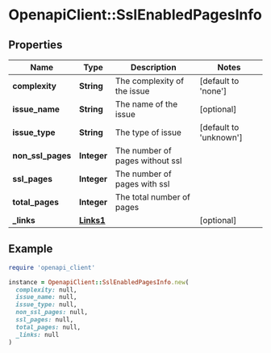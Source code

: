 # OpenapiClient::SslEnabledPagesInfo

## Properties

| Name | Type | Description | Notes |
| ---- | ---- | ----------- | ----- |
| **complexity** | **String** | The complexity of the issue | [default to &#39;none&#39;] |
| **issue_name** | **String** | The name of the issue | [optional] |
| **issue_type** | **String** | The type of issue | [default to &#39;unknown&#39;] |
| **non_ssl_pages** | **Integer** | The number of pages without ssl |  |
| **ssl_pages** | **Integer** | The number of pages with ssl |  |
| **total_pages** | **Integer** | The total number of pages |  |
| **_links** | [**Links1**](Links1.md) |  | [optional] |

## Example

```ruby
require 'openapi_client'

instance = OpenapiClient::SslEnabledPagesInfo.new(
  complexity: null,
  issue_name: null,
  issue_type: null,
  non_ssl_pages: null,
  ssl_pages: null,
  total_pages: null,
  _links: null
)
```

